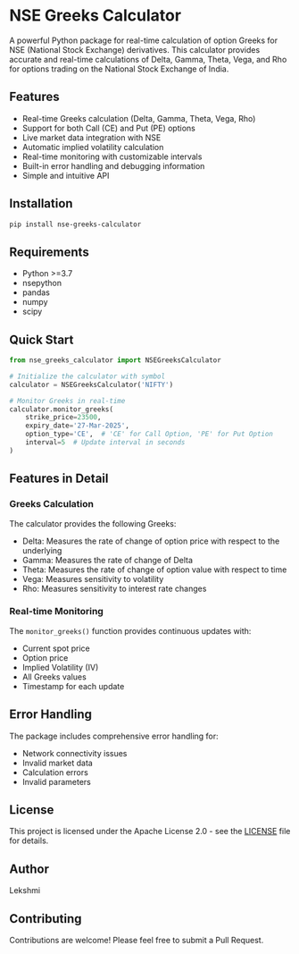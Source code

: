 # NSE Greeks Calculator

A powerful Python package for real-time calculation of option Greeks for NSE (National Stock Exchange) derivatives. This calculator provides accurate and real-time calculations of Delta, Gamma, Theta, Vega, and Rho for options trading on the National Stock Exchange of India.

## Features
- Real-time Greeks calculation (Delta, Gamma, Theta, Vega, Rho)
- Support for both Call (CE) and Put (PE) options
- Live market data integration with NSE
- Automatic implied volatility calculation
- Real-time monitoring with customizable intervals
- Built-in error handling and debugging information
- Simple and intuitive API

## Installation
```bash
pip install nse-greeks-calculator
```

## Requirements
- Python >=3.7
- nsepython
- pandas
- numpy
- scipy

## Quick Start
```python
from nse_greeks_calculator import NSEGreeksCalculator

# Initialize the calculator with symbol
calculator = NSEGreeksCalculator('NIFTY')

# Monitor Greeks in real-time
calculator.monitor_greeks(
    strike_price=23500,
    expiry_date='27-Mar-2025',
    option_type='CE',  # 'CE' for Call Option, 'PE' for Put Option
    interval=5  # Update interval in seconds
)
```

## Features in Detail

### Greeks Calculation
The calculator provides the following Greeks:
- Delta: Measures the rate of change of option price with respect to the underlying
- Gamma: Measures the rate of change of Delta
- Theta: Measures the rate of change of option value with respect to time
- Vega: Measures sensitivity to volatility
- Rho: Measures sensitivity to interest rate changes

### Real-time Monitoring
The `monitor_greeks()` function provides continuous updates with:
- Current spot price
- Option price
- Implied Volatility (IV)
- All Greeks values
- Timestamp for each update

## Error Handling
The package includes comprehensive error handling for:
- Network connectivity issues
- Invalid market data
- Calculation errors
- Invalid parameters

## License
This project is licensed under the Apache License 2.0 - see the [LICENSE](LICENSE) file for details.

## Author
Lekshmi

## Contributing
Contributions are welcome! Please feel free to submit a Pull Request.